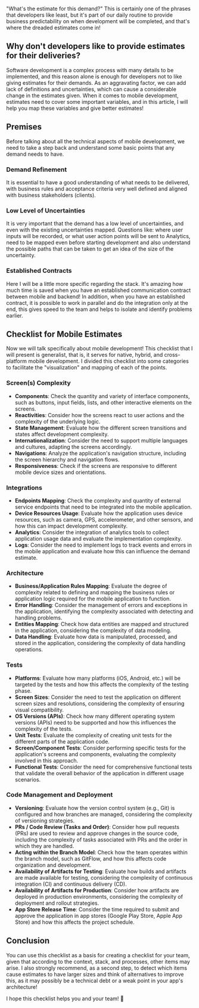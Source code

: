 "What's the estimate for this demand?" This is certainly one of the phrases that developers like least, but it's part of our daily routine to provide business predictability on when development will be completed, and that's where the dreaded estimates come in!

## Why don't developers like to provide estimates for their deliveries?

Software development is a complex process with many details to be implemented, and this reason alone is enough for developers not to like giving estimates for their demands. As an aggravating factor, we can add lack of definitions and uncertainties, which can cause a considerable change in the estimates given. When it comes to mobile development, estimates need to cover some important variables, and in this article, I will help you map these variables and give better estimates!

## Premises

Before talking about all the technical aspects of mobile development, we need to take a step back and understand some basic points that any demand needs to have.

### Demand Refinement

It is essential to have a good understanding of what needs to be delivered, with business rules and acceptance criteria very well defined and aligned with business stakeholders (clients).

### Low Level of Uncertainties

It is very important that the demand has a low level of uncertainties, and even with the existing uncertainties mapped. Questions like: where user inputs will be recorded, or what user action points will be sent to Analytics, need to be mapped even before starting development and also understand the possible paths that can be taken to get an idea of the size of the uncertainty.

### Established Contracts

Here I will be a little more specific regarding the stack. It's amazing how much time is saved when you have an established communication contract between mobile and backend! In addition, when you have an established contract, it is possible to work in parallel and do the integration only at the end, this gives speed to the team and helps to isolate and identify problems earlier.

## Checklist for Mobile Estimates

Now we will talk specifically about mobile development! This checklist that I will present is generalist, that is, it serves for native, hybrid, and cross-platform mobile development. I divided this checklist into some categories to facilitate the "visualization" and mapping of each of the points.

### Screen(s) Complexity

-   **Components**: Check the quantity and variety of interface components, such as buttons, input fields, lists, and other interactive elements on the screens.
-   **Reactivities**: Consider how the screens react to user actions and the complexity of the underlying logic.
-   **State Management**: Evaluate how the different screen transitions and states affect development complexity.
-   **Internationalization**: Consider the need to support multiple languages and cultures, adapting the screens accordingly.
-   **Navigations**: Analyze the application's navigation structure, including the screen hierarchy and navigation flows.
-   **Responsiveness**: Check if the screens are responsive to different mobile device sizes and orientations.

### Integrations

-   **Endpoints Mapping**: Check the complexity and quantity of external service endpoints that need to be integrated into the mobile application.
-   **Device Resources Usage**: Evaluate how the application uses device resources, such as camera, GPS, accelerometer, and other sensors, and how this can impact development complexity.
-   **Analytics**: Consider the integration of analytics tools to collect application usage data and evaluate the implementation complexity.
-   **Logs**: Consider the need to implement logs to track events and errors in the mobile application and evaluate how this can influence the demand estimate.

### Architecture

-   **Business/Application Rules Mapping**: Evaluate the degree of complexity related to defining and mapping the business rules or application logic required for the mobile application to function.
-   **Error Handling**: Consider the management of errors and exceptions in the application, identifying the complexity associated with detecting and handling problems.
-   **Entities Mapping**: Check how data entities are mapped and structured in the application, considering the complexity of data modeling.
-   **Data Handling**: Evaluate how data is manipulated, processed, and stored in the application, considering the complexity of data handling operations.

### Tests

-   **Platforms**: Evaluate how many platforms (iOS, Android, etc.) will be targeted by the tests and how this affects the complexity of the testing phase.
-   **Screen Sizes**: Consider the need to test the application on different screen sizes and resolutions, considering the complexity of ensuring visual compatibility.
-   **OS Versions (APIs)**: Check how many different operating system versions (APIs) need to be supported and how this influences the complexity of the tests.
-   **Unit Tests**: Evaluate the complexity of creating unit tests for the different parts of the application code.
-   **Screen/Component Tests**: Consider performing specific tests for the application's screens and components, evaluating the complexity involved in this approach.
-   **Functional Tests**: Consider the need for comprehensive functional tests that validate the overall behavior of the application in different usage scenarios.

### Code Management and Deployment

-   **Versioning**: Evaluate how the version control system (e.g., Git) is configured and how branches are managed, considering the complexity of versioning strategies.
-   **PRs / Code Review (Tasks and Order)**: Consider how pull requests (PRs) are used to review and approve changes in the source code, including the complexity of tasks associated with PRs and the order in which they are handled.
-   **Acting within the Branch Model**: Check how the team operates within the branch model, such as GitFlow, and how this affects code organization and development.
-   **Availability of Artifacts for Testing**: Evaluate how builds and artifacts are made available for testing, considering the complexity of continuous integration (CI) and continuous delivery (CD).
-   **Availability of Artifacts for Production**: Consider how artifacts are deployed in production environments, considering the complexity of deployment and rollout strategies.
-   **App Store Release Time**: Consider the time required to submit and approve the application in app stores (Google Play Store, Apple App Store) and how this affects the project schedule.

## Conclusion

You can use this checklist as a basis for creating a checklist for your team, given that according to the context, stack, and processes, other items may arise.
I also strongly recommend, as a second step, to detect which items cause estimates to have larger sizes and think of alternatives to improve this, as it may possibly be a technical debt or a weak point in your app's architecture!

I hope this checklist helps you and your team! 🍻